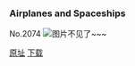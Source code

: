 ### Airplanes and Spaceships
No.2074
![图片不见了~~~](https://imgs.xkcd.com/comics/airplanes_and_spaceships.png)

[原址](https://xkcd.com//2074) [下载](https://imgs.xkcd.com/comics/airplanes_and_spaceships.png)

